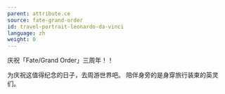 ```yaml
---
parent: attribute.ce
source: fate-grand-order
id: travel-portrait-leonardo-da-vinci
language: zh
weight: 0
---
```


庆祝「Fate/Grand Order」三周年！！

为庆祝这值得纪念的日子，去周游世界吧。
陪伴身旁的是身穿旅行装束的英灵们。
